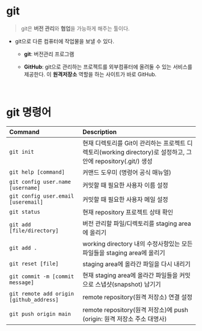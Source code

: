 # git
> git은 **버전 관리**와 **협업**을 가능하게 해주는 툴이다.

- git으로 다른 컴퓨터에 작업물을 보낼 수 있다.

  - **git**: 버전관리 프로그램

  - **GitHub**: git으로 관리하는 프로젝트를 외부컴퓨터에 올려둘 수 있는 서비스를 제공한다. 이 **원격저장소** 역할을 하는 사이트가 바로 GitHub.

<br/>

# git 명령어
| Command                                  | Description                                                  |
| :--------------------------------------- | :----------------------------------------------------------- |
| `git init`                               | 현재 디렉토리를 Git이 관리하는 프로젝트 디렉토리(working directory)로 설정하고, 그 안에 repository(.git/) 생성 |
| `git help [command]`                     | 커맨드 도우미 (명령어 공식 매뉴얼)                           |
| `git config user.name [username]`        | 커밋할 때 필요한 사용자 이름 설정                            |
| `git config user.email [useremail]`      | 커밋할 때 필요한 사용자 메일 설정                            |
| `git status`                             | 현재 repository 프로젝트 상태 확인                           |
| `git add [file/directory]`               | 버전 관리할 파일/디렉토리를 staging area에 올리기            |
| `git add .`                              | working directory 내의 수정사항있는 모든 파일들을 staging area에 올리기 |
| `git reset [file]`                       | staging area에 올라간 파일을 다시 내리기                     |
| `git commit -m [commit message]`         | 현재 staging area에 올라간 파일들을 커밋으로 스냅샷(snapshot) 남기기 |
| `git remote add origin [github_address]` | remote repository(원격 저장소) 연결 설정                     |
| `git push origin main`                   | remote repository(원격 저장소)에 push<br />(origin: 원격 저장소 주소 대명사) |
